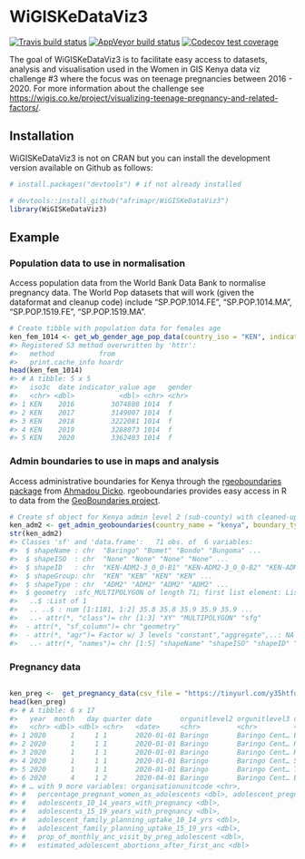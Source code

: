 
<!-- README.md is generated from README.Rmd. Please edit that file -->

# WiGISKeDataViz3

<!-- badges: start -->

[![Travis build
status](https://travis-ci.org/anelda/WiGISKeDataViz3.svg?branch=master)](https://travis-ci.org/anelda/WiGISKeDataViz3)
[![AppVeyor build
status](https://ci.appveyor.com/api/projects/status/github/anelda/WiGISKeDataViz3?branch=master&svg=true)](https://ci.appveyor.com/project/anelda/WiGISKeDataViz3)
[![Codecov test
coverage](https://codecov.io/gh/anelda/WiGISKeDataViz3/branch/master/graph/badge.svg)](https://codecov.io/gh/anelda/WiGISKeDataViz3?branch=master)
<!-- badges: end -->

The goal of WiGISKeDataViz3 is to facilitate easy access to datasets,
analysis and visualisation used in the Women in GIS Kenya data viz
challenge \#3 where the focus was on teenage pregnancies between 2016 -
2020. For more information about the challenge see
<https://wigis.co.ke/project/visualizing-teenage-pregnancy-and-related-factors/>.

## Installation

WiGISKeDataViz3 is not on CRAN but you can install the development
version available on Github as follows:

``` r
# install.packages("devtools") # if not already installed

# devtools::install_github("afrimapr/WiGISKeDataViz3")
library(WiGISKeDataViz3)
```

## Example

### Population data to use in normalisation

Access population data from the World Bank Data Bank to normalise
pregnancy data. The World Pop datasets that will work (given the
dataformat and cleanup code) include “SP.POP.1014.FE”, “SP.POP.1014.MA”,
“SP.POP.1519.FE”, “SP.POP.1519.MA”.

``` r
# Create tibble with population data for females age 
ken_fem_1014 <- get_wb_gender_age_pop_data(country_iso = "KEN", indicator_code = "SP.POP.1014.FE", start = 2016, end = 2019, new_date = 2020)
#> Registered S3 method overwritten by 'httr':
#>   method           from  
#>   print.cache_info hoardr
head(ken_fem_1014)
#> # A tibble: 5 x 5
#>   iso3c  date indicator_value age   gender
#>   <chr> <dbl>           <dbl> <chr> <chr> 
#> 1 KEN    2016         3074808 1014  f     
#> 2 KEN    2017         3149007 1014  f     
#> 3 KEN    2018         3222081 1014  f     
#> 4 KEN    2019         3288073 1014  f     
#> 5 KEN    2020         3362403 1014  f
```

### Admin boundaries to use in maps and analysis

Access administrative boundaries for Kenya through the [rgeoboundaries
package](https://github.com/dickoa/rgeoboundaries) from [Ahmadou
Dicko](https://twitter.com/dickoah). rgeoboundaries provides easy access
in R to data from the [GeoBoundaries
project](https://www.geoboundaries.org/).

``` r
# Create sf object for Kenya admin level 2 (sub-county) with cleaned-up sub-county names
ken_adm2 <- get_admin_geoboundaries(country_name = "kenya", boundary_type = "sscgs", admin_level = "adm2")
str(ken_adm2)
#> Classes 'sf' and 'data.frame':   71 obs. of  6 variables:
#>  $ shapeName : chr  "Baringo" "Bomet" "Bondo" "Bungoma" ...
#>  $ shapeISO  : chr  "None" "None" "None" "None" ...
#>  $ shapeID   : chr  "KEN-ADM2-3_0_0-B1" "KEN-ADM2-3_0_0-B2" "KEN-ADM2-3_0_0-B3" "KEN-ADM2-3_0_0-B4" ...
#>  $ shapeGroup: chr  "KEN" "KEN" "KEN" "KEN" ...
#>  $ shapeType : chr  "ADM2" "ADM2" "ADM2" "ADM2" ...
#>  $ geometry  :sfc_MULTIPOLYGON of length 71; first list element: List of 1
#>   ..$ :List of 1
#>   .. ..$ : num [1:1181, 1:2] 35.8 35.8 35.9 35.9 35.9 ...
#>   ..- attr(*, "class")= chr [1:3] "XY" "MULTIPOLYGON" "sfg"
#>  - attr(*, "sf_column")= chr "geometry"
#>  - attr(*, "agr")= Factor w/ 3 levels "constant","aggregate",..: NA NA NA NA NA
#>   ..- attr(*, "names")= chr [1:5] "shapeName" "shapeISO" "shapeID" "shapeGroup" ...
```

### Pregnancy data

``` r

ken_preg <-  get_pregnancy_data(csv_file = "https://tinyurl.com/y35htfoj")
head(ken_preg)
#> # A tibble: 6 x 17
#>   year  month   day quarter date       orgunitlevel2 orgunitlevel3 orgunitlevel4
#>   <chr> <dbl> <dbl> <chr>   <date>     <chr>         <chr>         <chr>        
#> 1 2020      1     1 1       2020-01-01 Baringo       Baringo Cent… Ewalel/Chapc…
#> 2 2020      1     1 1       2020-01-01 Baringo       Baringo Cent… Kabarnet     
#> 3 2020      1     1 1       2020-01-01 Baringo       Baringo Cent… Kapropita    
#> 4 2020      1     1 1       2020-01-01 Baringo       Baringo Cent… Sacho        
#> 5 2020      1     1 1       2020-01-01 Baringo       Baringo Cent… Tenges       
#> 6 2020      4     1 2       2020-04-01 Baringo       Baringo Cent… Ewalel/Chapc…
#> # … with 9 more variables: organisationunitcode <chr>,
#> #   percentage_pregnant_women_as_adolescents <dbl>, adolescent_pregnancy <dbl>,
#> #   adolescents_10_14_years_with_pregnancy <dbl>,
#> #   adolescents_15_19_years_with_pregnancy <dbl>,
#> #   adolescent_family_planning_uptake_10_14_yrs <dbl>,
#> #   adolescent_family_planning_uptake_15_19_yrs <dbl>,
#> #   prop_of_monthly_anc_visit_by_preg_adolescent <dbl>,
#> #   estimated_adolescent_abortions_after_first_anc <dbl>
```
